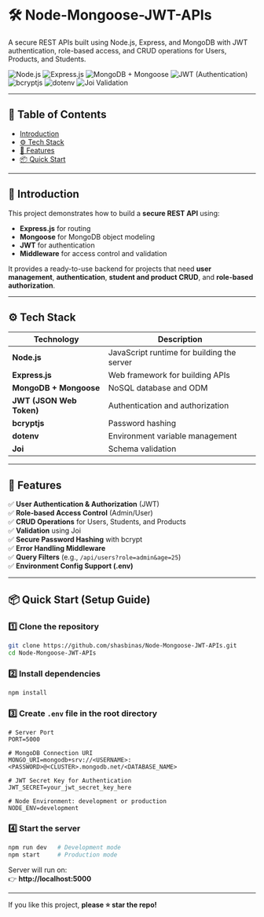 # 🛠️ Node-Mongoose-JWT-APIs

A secure REST APIs built using Node.js, Express, and MongoDB with JWT authentication, role-based access, and CRUD operations for Users, Products, and Students.

<div>
  <img src="https://img.shields.io/badge/-Node.js-339933?style=for-the-badge&logo=node.js&logoColor=white" alt="Node.js" />
  <img src="https://img.shields.io/badge/-Express.js-000000?style=for-the-badge&logo=express&logoColor=white" alt="Express.js" />
  <img src="https://img.shields.io/badge/-MongoDB-47A248?style=for-the-badge&logo=mongodb&logoColor=white" alt="MongoDB + Mongoose" />
  <img src="https://img.shields.io/badge/-JWT-000000?style=for-the-badge&logo=jsonwebtokens&logoColor=white" alt="JWT (Authentication)" />
  <img src="https://img.shields.io/badge/-bcryptjs-003366?style=for-the-badge&logo=security&logoColor=white" alt="bcryptjs" />
  <img src="https://img.shields.io/badge/-dotenv-009639?style=for-the-badge&logo=dotenv&logoColor=white" alt="dotenv" />
  <img src="https://img.shields.io/badge/-Joi-FFB703?style=for-the-badge&logo=javascript&logoColor=black" alt="Joi Validation" />
</div>


---

## 🧭 Table of Contents

- [Introduction](#introduction)
- [⚙ Tech Stack](#-tech-stack)
- [🔋 Features](#-features)
- [📦 Quick Start](#-quick-start)


---

## 📖 Introduction

This project demonstrates how to build a **secure REST API** using:
- **Express.js** for routing  
- **Mongoose** for MongoDB object modeling  
- **JWT** for authentication  
- **Middleware** for access control and validation  

It provides a ready-to-use backend for projects that need **user management**, **authentication**, **student and product CRUD**, and **role-based authorization**.

---

## ⚙ Tech Stack

| Technology | Description |
|-------------|-------------|
| **Node.js** | JavaScript runtime for building the server |
| **Express.js** | Web framework for building APIs |
| **MongoDB + Mongoose** | NoSQL database and ODM |
| **JWT (JSON Web Token)** | Authentication and authorization |
| **bcryptjs** | Password hashing |
| **dotenv** | Environment variable management |
| **Joi** | Schema validation |

---

## 🔋 Features

✅ **User Authentication & Authorization** (JWT)  
✅ **Role-based Access Control** (Admin/User)  
✅ **CRUD Operations** for Users, Students, and Products  
✅ **Validation** using Joi  
✅ **Secure Password Hashing** with bcrypt  
✅ **Error Handling Middleware**  
✅ **Query Filters** (e.g., `/api/users?role=admin&age=25`)  
✅ **Environment Config Support (.env)**  

---
## 📦 Quick Start (Setup Guide)

### 1️⃣ Clone the repository
```bash
git clone https://github.com/shasbinas/Node-Mongoose-JWT-APIs.git
cd Node-Mongoose-JWT-APIs
```

### 2️⃣ Install dependencies
```bash
npm install
```

### 3️⃣ Create `.env` file in the root directory
```env
# Server Port
PORT=5000

# MongoDB Connection URI
MONGO_URI=mongodb+srv://<USERNAME>:<PASSWORD>@<CLUSTER>.mongodb.net/<DATABASE_NAME>

# JWT Secret Key for Authentication
JWT_SECRET=your_jwt_secret_key_here

# Node Environment: development or production
NODE_ENV=development

```

### 4️⃣ Start the server
```bash
npm run dev   # Development mode
npm start     # Production mode
```

Server will run on:  
👉 **http://localhost:5000**

---
If you like this project, **please ⭐ star the repo!**
